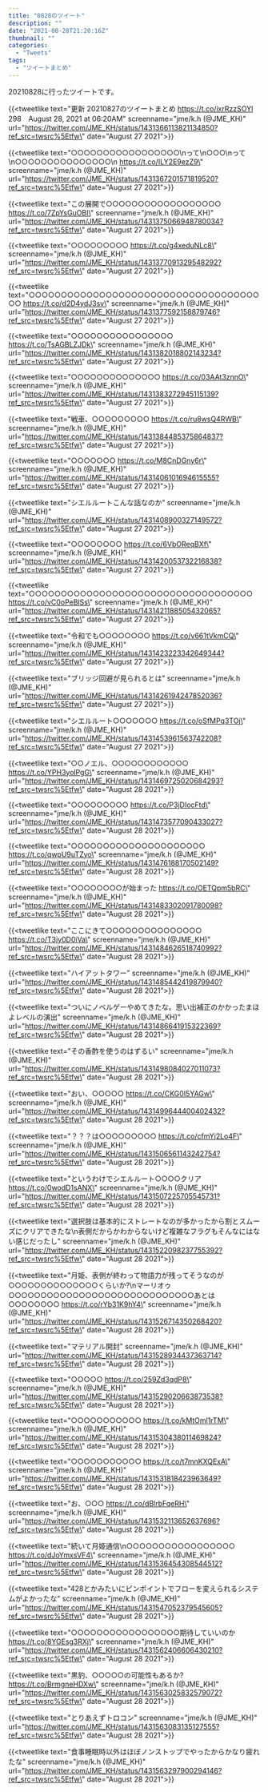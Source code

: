 ```yaml
---
title: "0828のツイート"
description: ""
date: "2021-08-28T21:20:16Z"
thumbnail: ""
categories:
  - "Tweets"
tags:
  - "ツイートまとめ"
---
```

20210828に行ったツイートです。
<!--more-->
{{<tweetlike text=\"更新 20210827のツイートまとめ https://t.co/ixrRzzSOYl 298　August 28, 2021 at 06:20AM\" screenname=\"jme/k.h (@JME_KH)\" url=\"https://twitter.com/JME_KH/status/1431366113821134850?ref_src=twsrc%5Etfw\" date=\"August 27 2021\">}}

{{<tweetlike text=\"○○○○○○○○○○○○○○○○○\nって\n○○○\nって\n○○○○○○○○○○○○○○○\n https://t.co/ILY2E9ezZ9\" screenname=\"jme/k.h (@JME_KH)\" url=\"https://twitter.com/JME_KH/status/1431367201571819520?ref_src=twsrc%5Etfw\" date=\"August 27 2021\">}}

{{<tweetlike text=\"この展開で○○○○○○○○○○○○○○○○○○ https://t.co/7ZpYsGuOBI\" screenname=\"jme/k.h (@JME_KH)\" url=\"https://twitter.com/JME_KH/status/1431375066948780034?ref_src=twsrc%5Etfw\" date=\"August 27 2021\">}}

{{<tweetlike text=\"○○○○○○○○○ https://t.co/g4xeduNLc8\" screenname=\"jme/k.h (@JME_KH)\" url=\"https://twitter.com/JME_KH/status/1431377091329548292?ref_src=twsrc%5Etfw\" date=\"August 27 2021\">}}

{{<tweetlike text=\"○○○○○○○○○○○○○○○○○○○○○○○○○○○○○○○○○○○○○○ https://t.co/d2D4ydJ3sv\" screenname=\"jme/k.h (@JME_KH)\" url=\"https://twitter.com/JME_KH/status/1431377592158879746?ref_src=twsrc%5Etfw\" date=\"August 27 2021\">}}

{{<tweetlike text=\"○○○○○○○○○○○○○○○○ https://t.co/TsAGBLZJDk\" screenname=\"jme/k.h (@JME_KH)\" url=\"https://twitter.com/JME_KH/status/1431382018802143234?ref_src=twsrc%5Etfw\" date=\"August 27 2021\">}}

{{<tweetlike text=\"○○○○○○○○○○○○○○ https://t.co/03AAt3znnO\" screenname=\"jme/k.h (@JME_KH)\" url=\"https://twitter.com/JME_KH/status/1431383272945115139?ref_src=twsrc%5Etfw\" date=\"August 27 2021\">}}

{{<tweetlike text=\"戦車、○○○○○○○○○ https://t.co/ru8wsQ4RWB\" screenname=\"jme/k.h (@JME_KH)\" url=\"https://twitter.com/JME_KH/status/1431384485375864837?ref_src=twsrc%5Etfw\" date=\"August 27 2021\">}}

{{<tweetlike text=\"○○○○○○○ https://t.co/M8CnDGny6r\" screenname=\"jme/k.h (@JME_KH)\" url=\"https://twitter.com/JME_KH/status/1431406101694615555?ref_src=twsrc%5Etfw\" date=\"August 27 2021\">}}

{{<tweetlike text=\"シエルルートこんな話なのか\" screenname=\"jme/k.h (@JME_KH)\" url=\"https://twitter.com/JME_KH/status/1431408900327149572?ref_src=twsrc%5Etfw\" date=\"August 27 2021\">}}

{{<tweetlike text=\"○○○○○○○○ https://t.co/6VbOReqBXf\" screenname=\"jme/k.h (@JME_KH)\" url=\"https://twitter.com/JME_KH/status/1431420053732216838?ref_src=twsrc%5Etfw\" date=\"August 27 2021\">}}

{{<tweetlike text=\"○○○○○○○○○○○○○○○○○○○○○○○○○○○○○○○○○○○ https://t.co/vC0oPeBlSs\" screenname=\"jme/k.h (@JME_KH)\" url=\"https://twitter.com/JME_KH/status/1431421188505432065?ref_src=twsrc%5Etfw\" date=\"August 27 2021\">}}

{{<tweetlike text=\"令和でも○○○○○○○○ https://t.co/v661tVkmCQ\" screenname=\"jme/k.h (@JME_KH)\" url=\"https://twitter.com/JME_KH/status/1431423223342649344?ref_src=twsrc%5Etfw\" date=\"August 27 2021\">}}

{{<tweetlike text=\"ブリッジ回避が見られるとは\" screenname=\"jme/k.h (@JME_KH)\" url=\"https://twitter.com/JME_KH/status/1431426194247852036?ref_src=twsrc%5Etfw\" date=\"August 27 2021\">}}

{{<tweetlike text=\"シエルルート○○○○○○○ https://t.co/oSfMPq3TOj\" screenname=\"jme/k.h (@JME_KH)\" url=\"https://twitter.com/JME_KH/status/1431453961563742208?ref_src=twsrc%5Etfw\" date=\"August 27 2021\">}}

{{<tweetlike text=\"○○ノエル、○○○○○○○○○○○○ https://t.co/YPH3yolPgG\" screenname=\"jme/k.h (@JME_KH)\" url=\"https://twitter.com/JME_KH/status/1431469725020684293?ref_src=twsrc%5Etfw\" date=\"August 28 2021\">}}

{{<tweetlike text=\"○○○○○○○○○ https://t.co/P3jDIocFtd\" screenname=\"jme/k.h (@JME_KH)\" url=\"https://twitter.com/JME_KH/status/1431473577090433027?ref_src=twsrc%5Etfw\" date=\"August 28 2021\">}}

{{<tweetlike text=\"○○○○○○○○○○○○○○○○○○○○○ https://t.co/qwpU9uTZyo\" screenname=\"jme/k.h (@JME_KH)\" url=\"https://twitter.com/JME_KH/status/1431476188170502149?ref_src=twsrc%5Etfw\" date=\"August 28 2021\">}}

{{<tweetlike text=\"○○○○○○○○が始まった https://t.co/OETQpm5bRC\" screenname=\"jme/k.h (@JME_KH)\" url=\"https://twitter.com/JME_KH/status/1431483302091780098?ref_src=twsrc%5Etfw\" date=\"August 28 2021\">}}

{{<tweetlike text=\"ここにきて○○○○○○○○○○○○○○○ https://t.co/T3jy0D0iVa\" screenname=\"jme/k.h (@JME_KH)\" url=\"https://twitter.com/JME_KH/status/1431484626518740992?ref_src=twsrc%5Etfw\" date=\"August 28 2021\">}}

{{<tweetlike text=\"ハイアットタワー\" screenname=\"jme/k.h (@JME_KH)\" url=\"https://twitter.com/JME_KH/status/1431485442419879940?ref_src=twsrc%5Etfw\" date=\"August 28 2021\">}}

{{<tweetlike text=\"ついにノベルゲーやめてきたな。思い出補正のかかったまほよレベルの演出\" screenname=\"jme/k.h (@JME_KH)\" url=\"https://twitter.com/JME_KH/status/1431486641915322369?ref_src=twsrc%5Etfw\" date=\"August 28 2021\">}}

{{<tweetlike text=\"その香酢を使うのはずるい\" screenname=\"jme/k.h (@JME_KH)\" url=\"https://twitter.com/JME_KH/status/1431498084027011073?ref_src=twsrc%5Etfw\" date=\"August 28 2021\">}}

{{<tweetlike text=\"おい、○○○○○ https://t.co/CKG0I5YAGw\" screenname=\"jme/k.h (@JME_KH)\" url=\"https://twitter.com/JME_KH/status/1431499644400402432?ref_src=twsrc%5Etfw\" date=\"August 28 2021\">}}

{{<tweetlike text=\"？？？は○○○○○○○○○ https://t.co/cfmYj2Lo4F\" screenname=\"jme/k.h (@JME_KH)\" url=\"https://twitter.com/JME_KH/status/1431506561143242754?ref_src=twsrc%5Etfw\" date=\"August 28 2021\">}}

{{<tweetlike text=\"というわけでシエルルート○○○○クリア https://t.co/0wodD1sANX\" screenname=\"jme/k.h (@JME_KH)\" url=\"https://twitter.com/JME_KH/status/1431507225705545731?ref_src=twsrc%5Etfw\" date=\"August 28 2021\">}}

{{<tweetlike text=\"選択肢は基本的にストレートなのが多かったから割とスムーズにクリアできたな\n表側だからかわからないけど複雑なフラグもそんなにはない感じだったし\" screenname=\"jme/k.h (@JME_KH)\" url=\"https://twitter.com/JME_KH/status/1431522098237755392?ref_src=twsrc%5Etfw\" date=\"August 28 2021\">}}

{{<tweetlike text=\"月姫、表側が終わって物語力が残ってそうなのが○○○○○○○○○○○○○○くらいか?\nマーリオゥ○○○○○○○○○○○○○○○○○○○○○○○○○○○○○あとは○○○○○○○○ https://t.co/rYb31K9hY4\" screenname=\"jme/k.h (@JME_KH)\" url=\"https://twitter.com/JME_KH/status/1431526714350268420?ref_src=twsrc%5Etfw\" date=\"August 28 2021\">}}

{{<tweetlike text=\"マテリアル開封\" screenname=\"jme/k.h (@JME_KH)\" url=\"https://twitter.com/JME_KH/status/1431528934437363714?ref_src=twsrc%5Etfw\" date=\"August 28 2021\">}}

{{<tweetlike text=\"○○○○○ https://t.co/259Zd3qdP8\" screenname=\"jme/k.h (@JME_KH)\" url=\"https://twitter.com/JME_KH/status/1431529020663873538?ref_src=twsrc%5Etfw\" date=\"August 28 2021\">}}

{{<tweetlike text=\"○○○○○○○○○○○ https://t.co/kMtOml1rTM\" screenname=\"jme/k.h (@JME_KH)\" url=\"https://twitter.com/JME_KH/status/1431530438011469824?ref_src=twsrc%5Etfw\" date=\"August 28 2021\">}}

{{<tweetlike text=\"○○○○○○○○○○○ https://t.co/t7mnKXQExA\" screenname=\"jme/k.h (@JME_KH)\" url=\"https://twitter.com/JME_KH/status/1431531818423963649?ref_src=twsrc%5Etfw\" date=\"August 28 2021\">}}

{{<tweetlike text=\"お、○○○ https://t.co/dBlrbFqeRH\" screenname=\"jme/k.h (@JME_KH)\" url=\"https://twitter.com/JME_KH/status/1431532113652637696?ref_src=twsrc%5Etfw\" date=\"August 28 2021\">}}

{{<tweetlike text=\"続いて月姫通信\n○○○○○○○○○○○○○○○○○ https://t.co/dJoYmxsVF4\" screenname=\"jme/k.h (@JME_KH)\" url=\"https://twitter.com/JME_KH/status/1431536454308544512?ref_src=twsrc%5Etfw\" date=\"August 28 2021\">}}

{{<tweetlike text=\"428とかみたいにピンポイントでフローを変えられるシステムがよかったな\" screenname=\"jme/k.h (@JME_KH)\" url=\"https://twitter.com/JME_KH/status/1431547052379545605?ref_src=twsrc%5Etfw\" date=\"August 28 2021\">}}

{{<tweetlike text=\"○○○○○○○○○○○○○○○○○期待していいのか https://t.co/8YGEsg3RXj\" screenname=\"jme/k.h (@JME_KH)\" url=\"https://twitter.com/JME_KH/status/1431562406606430210?ref_src=twsrc%5Etfw\" date=\"August 28 2021\">}}

{{<tweetlike text=\"黒豹、○○○○○の可能性もあるか? https://t.co/BrmgneHDXw\" screenname=\"jme/k.h (@JME_KH)\" url=\"https://twitter.com/JME_KH/status/1431563025832579072?ref_src=twsrc%5Etfw\" date=\"August 28 2021\">}}

{{<tweetlike text=\"とりあえずトロコン\" screenname=\"jme/k.h (@JME_KH)\" url=\"https://twitter.com/JME_KH/status/1431563083135127555?ref_src=twsrc%5Etfw\" date=\"August 28 2021\">}}

{{<tweetlike text=\"食事睡眠時以外はほぼノンストップでやったからかなり疲れたな\" screenname=\"jme/k.h (@JME_KH)\" url=\"https://twitter.com/JME_KH/status/1431563297900294146?ref_src=twsrc%5Etfw\" date=\"August 28 2021\">}}

